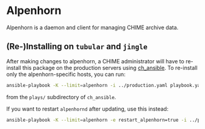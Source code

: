 # Alpenhorn

Alpenhorn is a daemon and client for managing CHIME archive data.

## (Re-)Installing on `tubular` and `jingle`
After making changes to alpenhorn, a CHIME administrator will have to
re-install this package on the production servers using
[ch\_ansible](https://bitbucket.org/chime/ch_ansible).  To re-install
only the alpenhorn-specific hosts, you can run:
```sh
ansible-playbook -K --limit=alpenhorn -i ../production.yaml playbook.yaml
```
from the `plays/` subdirectory of `ch_ansible`.

If you want to restart `alpenhornd` after updating, use this instead:
```sh
ansible-playbook -K --limit=alpenhorn -e restart_alpenhorn=true -i ../production.yaml playbook.yaml
```
